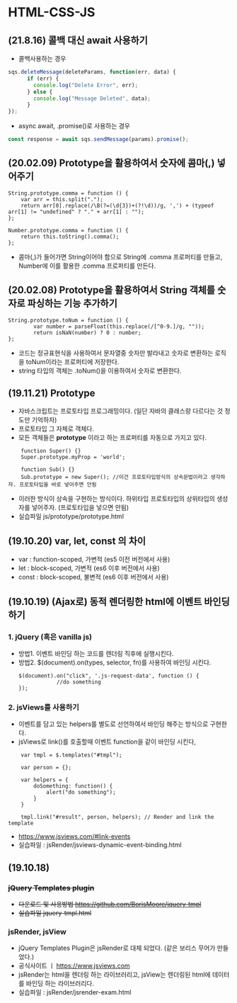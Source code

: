 # HTML-CSS-JS

## (21.8.16) 콜백 대신 await 사용하기
- 콜백사용하는 경우
``` js
sqs.deleteMessage(deleteParams, function(err, data) {
      if (err) {
        console.log("Delete Error", err);
      } else {
        console.log("Message Deleted", data);
      }
});
```

- async await, .promise()로 사용하는 경우
```js
const response = await sqs.sendMessage(params).promise();
```

## (20.02.09) Prototype을 활용하여서 숫자에 콤마(,) 넣어주기

```
String.prototype.comma = function () {
    var arr = this.split(".");
    return arr[0].replace(/\B(?=(\d{3})+(?!\d))/g, ',') + (typeof arr[1] != "undefined" ? "." + arr[1] : "");
};

Number.prototype.comma = function () {
    return this.toString().comma();
};
```

- 콤마(,)가 들어가면 String이어야 함으로 String에 .comma 프로퍼티를 만들고, Number에 이를 활용한 .comma 프로퍼티를 만든다.

## (20.02.08) Prototype을 활용하여서 String 객체를 숫자로 파싱하는 기능 추가하기

```
String.prototype.toNum = function () {
        var number = parseFloat(this.replace(/[^0-9.]/g, ""));
        return isNaN(number) ? 0 : number;
};
```

- 코드는 정규표현식을 사용하여서 문자열중 숫자만 발라내고 숫자로 변환하는 로직을 toNum이라는 프로퍼티에 저장한다.
- string 타입의 객체는 .toNum()을 이용하여서 숫자로 변환한다.

## (19.11.21) Prototype

- 자바스크립트는 프로토타입 프로그래밍이다. (일단 자바의 클래스랑 다르다는 것 정도만 기억하자)
- 프로토타입 그 자체로 객체다.
- 모든 객체들은 **prototype** 이라고 하는 프로퍼티를 자동으로 가지고 있다.

```
    function Super() {}
    Super.prototype.myProp = 'world';

    function Sub() {}
    Sub.prototype = new Super(); //이건 프로토타입방식의 상속문법이라고 생각하자. 프로토타입을 바로 넣어주면 안됨
```

- 이러한 방식이 상속을 구현하는 방식이다. 하위타입 프로토타입의 상위타입의 생성자를 넣어주자. (프로토타입을 넣으면 안됨)
- 실습파일 js/prototype/prototype.html

## (19.10.20) var, let, const 의 차이

- var : function-scoped, 가변적 (es5 이전 버전에서 사용)
- let : block-scoped, 가변적 (es6 이후 버전에서 사용)
- const : block-scoped, 불변적 (es6 이후 버전에서 사용)

## (19.10.19) (Ajax로) 동적 렌더링한 html에 이벤트 바인딩하기

### 1. jQuery (혹은 vanilla js)

- 방법1. 이벤트 바인딩 하는 코드를 렌더링 직후에 실행시킨다.
- 방법2. $(document).on(types, selector, fn)를 사용하여 바인딩 시킨다.
  ```
  $(document).on("click", '.js-request-data', function () {
              //do something
  });
  ```

### 2. jsViews를 사용하기

- 이벤트를 담고 있는 helpers를 별도로 선언하여서 바인딩 해주는 방식으로 구현한다.
- jsViews로 link()를 호출할때 이벤트 function을 같이 바인딩 시킨다,

```
    var tmpl = $.templates("#tmpl");

    var person = {};

    var helpers = {
        doSomething: function() {
            alert("do something");
        }
    }

    tmpl.link("#result", person, helpers); // Render and link the template
```

- https://www.jsviews.com/#link-events
- 실습파일 : jsRender/jsviews-dynamic-event-binding.html

## (19.10.18)

### ~~jQuery Templates plugin~~

- ~~다운로드 및 사용방법 https://github.com/BorisMoore/jquery-tmpl~~
- ~~실습파일 jquery-tmpl.html~~

### jsRender, jsView

- jQuery Templates Plugin은 jsRender로 대체 되었다. (같은 보리스 무어가 만들었다.)
- 공식사이트 ㅣ https://www.jsviews.com
- jsRender는 html을 렌더링 하는 라이브러리고, jsView는 렌더링된 html에 데이터를 바인딩 하는 라이브러리다.
- 실습파일 : jsRender/jsrender-exam.html
